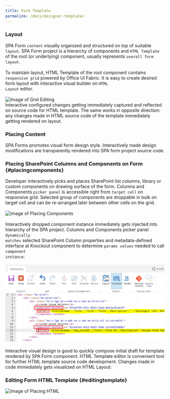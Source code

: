 ```yaml
---
title: Form Template
permalink: /docs/designer-template/
---
```


### Layout
SPA Form <code>content</code> visually organized and structured on top of suitable <code>layout</code>. SPA Form project is a hierarchy of components and <code>HTML Template</code> of the root (or underlying) component, usually represents <code>overall form layout</code>.
<br/>
<br/>
To maintain layout, HTML Template of the root component contains <code>responsive grid</code> powered by Office UI Fabric. It is easy to create desired form layout with interactive visual builder on <code>HTML Layout</code> editor. 
<br/>
<br/>
![Image of Grid Editing](/img/form-gridediting.gif)
<br/>
Interactive configured changes getting immediately captured and reflected on source code for HTML template. The same works in opposite direction: any changes made in HTML source code of the template immediately getting rendered on layout.

### Placing Content
SPA Forms promotes visual form design style. Interactively made design modifications are transparently rendered into SPA form project source code.

### Placing SharePoint Columns and Components on Form {#placingcomponents}

Developer interactively picks and places SharePoint list columns, library or custom components on drawing surface of the form. Columns and Components <code>picker panel</code> is accessible right from <code>target cell</code> on responsive grid. Selected group of components are droppable in bulk on target cell and can be re-arranged later between other cells on the grid. 
<br/>
<br/>
![Image of Placing Components](/img/form-placingcomponents2.gif)
<br/>
<br/>
Interactively dropped component instance immediately gets injected into hierarchy of the SPA project. Columns and Components picker panel <code>dynamically matches</code> selected SharePoint Column properties and metadata-defined interface at Knockout component to determine <code>params values</code> needed to call <code>component instance</code>:
<br/>
<br/> 
![Image of Component HTML](/img/form-component-html.png)
<br/>
<br/>
Interactive visual design is good to quickly compose initial draft for template rendered by SPA Form component. HTML Template editor is convenient tool for further HTML template source code development. Changes made in code immediately gets visualized on HTML Layout:  
### Editing Form HTML Template {#editingtemplate}
![Image of Placing HTML](/img/form-placinghtml.gif)

